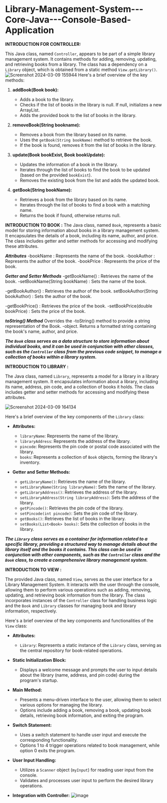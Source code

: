 # Library-Management-System---Core-Java---Console-Based-Application
__INTRODUCTION FOR CONTROLLER:__

This Java class, named `Controller`, appears to be part of a simple library management system. It contains methods for adding, removing, updating, and retrieving books from a library. The class has a dependency on a `Library` object, which is obtained from a static method `View.getLibrary()`.
![Screenshot 2024-03-09 155944](https://github.com/mayankjain02/Library-Management-System---Core-Java---Console-Based-Application/assets/161832255/b2433c7f-80d8-4d18-b41f-e6d139afac3c)
Here's a brief overview of the key methods:

1. **addBook(Book book):**
   - Adds a book to the library.
   - Checks if the list of books in the library is null. If null, initializes a new ArrayList.
   - Adds the provided book to the list of books in the library.

2. **removeBook(String bookname):**
   - Removes a book from the library based on its name.
   - Uses the `getBook(String bookName)` method to retrieve the book.
   - If the book is found, removes it from the list of books in the library.

3. **update(Book bookExist, Book bookUpdate):**
   - Updates the information of a book in the library.
   - Iterates through the list of books to find the book to be updated (based on the provided `bookExist`).
   - Removes the existing book from the list and adds the updated book.

4. **getBook(String bookName):**
   - Retrieves a book from the library based on its name.
   - Iterates through the list of books to find a book with a matching name.
   - Returns the book if found, otherwise returns null.

__INTRODUCTION TO BOOK :__
The Java class, named `Book`, represents a basic model for storing information about books in a library management system. It encapsulates the details of a book, including its name, author, and price. The class includes getter and setter methods for accessing and modifying these attributes.

__*Attributes*__
-bookName
: Represents the name of the book.
-bookAuthor
: Represents the author of the book.
-bookPrice
: Represents the price of the book.

__*Getter and Setter Methods*__
-getBookName()
: Retrieves the name of the book.
-setBookName(String bookName)
: Sets the name of the book.

-getBookAuthor()
: Retrieves the author of the book.
setBookAuthor(String bookAuthor)
: Sets the author of the book.

-getBookPrice()
: Retrieves the price of the book.
-setBookPrice(double bookPrice)
: Sets the price of the book.

__*toString() Method*__
Overrides the
-toString() method to provide a string representation of the Book.
-object.
Returns a formatted string containing the book's name, author, and price.

__*The `Book` class serves as a data structure to store information about individual books, and it can be used in conjunction with other classes, such as the `Controller` class from the previous code snippet, to manage a collection of books within a library system.*__

__INTRODUCTION TO LIBRARY :__

The Java class, named `Library`, represents a model for a library in a library management system. It encapsulates information about a library, including its name, address, pin code, and a collection of books it holds. The class includes getter and setter methods for accessing and modifying these attributes.

![Screenshot 2024-03-09 164134](https://github.com/mayankjain02/Library-Management-System---Core-Java---Console-Based-Application/assets/161832255/f76a5af5-4f46-43f5-8ac2-a93d5701ddb2)

Here's a brief overview of the key components of the `Library` class:

- **Attributes:**
  - `libraryName`: Represents the name of the library.
  - `libraryAddress`: Represents the address of the library.
  - `pincode`: Represents the pin code or postal code associated with the library.
  - `books`: Represents a collection of `Book` objects, forming the library's inventory.

- **Getter and Setter Methods:**
  - `getLibraryName()`: Retrieves the name of the library.
  - `setLibraryName(String libraryName)`: Sets the name of the library.
  - `getLibraryAddress()`: Retrieves the address of the library.
  - `setLibraryAddress(String libraryAddress)`: Sets the address of the library.
  - `getPincode()`: Retrieves the pin code of the library.
  - `setPincode(int pincode)`: Sets the pin code of the library.
  - `getBooks()`: Retrieves the list of books in the library.
  - `setBooks(List<Book> books)`: Sets the collection of books in the library.

__*The `Library` class serves as a container for information related to a specific library, providing a structured way to manage details about the library itself and the books it contains. This class can be used in conjunction with other components, such as the `Controller` class and the `Book` class, to create a comprehensive library management system.*__

__INTRODUCTION TO VIEW :__

The provided Java class, named `View`, serves as the user interface for a Library Management System. It interacts with the user through the console, allowing them to perform various operations such as adding, removing, updating, and retrieving book information from the library. The class incorporates instances of the `Controller` class for handling business logic and the `Book` and `Library` classes for managing book and library information, respectively.

Here's a brief overview of the key components and functionalities of the `View` class:

- **Attributes:**
  - `Library`: Represents a static instance of the `Library` class, serving as the central repository for book-related operations.

- **Static Initialization Block:**
  - Displays a welcome message and prompts the user to input details about the library (name, address, and pin code) during the program's startup.

- **Main Method:**
  - Presents a menu-driven interface to the user, allowing them to select various options for managing the library.
  - Options include adding a book, removing a book, updating book details, retrieving book information, and exiting the program.

- **Switch Statement:**
  - Uses a switch statement to handle user input and execute the corresponding functionality.
  - Options 1 to 4 trigger operations related to book management, while option 0 exits the program.

- **User Input Handling:**
  - Utilizes a `Scanner` object (`myInput`) for reading user input from the console.
  - Validates and processes user input to perform the desired library operations.

- **Integration with Controller:**
![image](https://github.com/mayankjain02/Library-Management-System---Core-Java---Console-Based-Application/assets/161832255/495308d3-9500-435a-af00-27b3f330a223)

